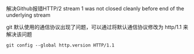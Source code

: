 解决Github报错HTTP/2 stream 1 was not closed cleanly before end of the underlying stream

git 默认使用的通信协议出现了问题，可以通过将默认通信协议修改为 http/1.1 来解决该问题
```
git config --global http.version HTTP/1.1
```